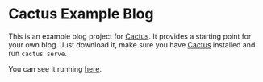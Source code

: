 # Cactus Example Blog

This is an example blog project for [Cactus](https://github.com/koenbok/Cactus). It provides a starting point for your own blog. Just download it, make sure you have [Cactus](https://github.com/koenbok/Cactus) installed and run `cactus serve`.

You can see it running [here](http://cactus-example-blog.s3-website-us-east-1.amazonaws.com/).
